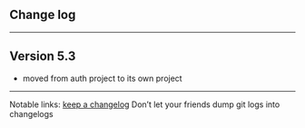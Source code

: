 ## Change log
----------------------

Version 5.3
-------------

- moved from auth project to its own project

-------------

Notable links:
[keep a changelog](http://keepachangelog.com/en/1.0.0/) Don’t let your friends dump git logs into changelogs